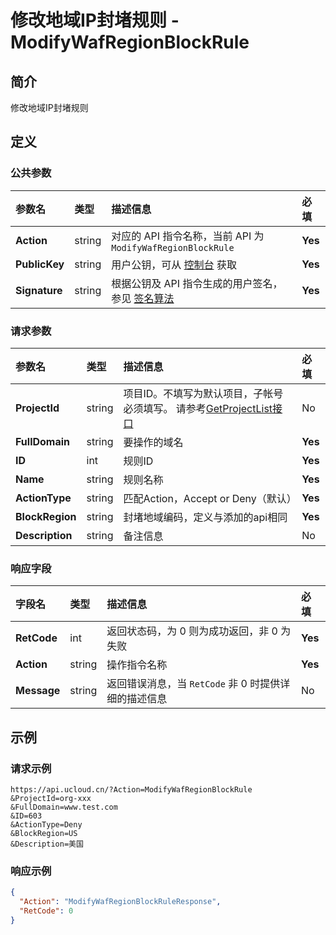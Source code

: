 # 修改地域IP封堵规则 - ModifyWafRegionBlockRule

## 简介

修改地域IP封堵规则








## 定义

### 公共参数

| 参数名 | 类型 | 描述信息 | 必填 |
|:---|:---|:---|:---|
| **Action**     | string  | 对应的 API 指令名称，当前 API 为 `ModifyWafRegionBlockRule`                        | **Yes** |
| **PublicKey**  | string  | 用户公钥，可从 [控制台](https://console.ucloud.cn/uapi/apikey) 获取                                             | **Yes** |
| **Signature**  | string  | 根据公钥及 API 指令生成的用户签名，参见 [签名算法](api/summary/signature.md)  | **Yes** |

### 请求参数

| 参数名 | 类型 | 描述信息 | 必填 |
|:---|:---|:---|:---|
| **ProjectId** | string | 项目ID。不填写为默认项目，子帐号必须填写。 请参考[GetProjectList接口](api/summary/get_project_list) |No|
| **FullDomain** | string | 要操作的域名 |**Yes**|
| **ID** | int | 规则ID |**Yes**|
| **Name** | string | 规则名称 |**Yes**|
| **ActionType** | string | 匹配Action，Accept or Deny（默认） |**Yes**|
| **BlockRegion** | string | 封堵地域编码，定义与添加的api相同 |**Yes**|
| **Description** | string | 备注信息 |No|

### 响应字段

| 字段名 | 类型 | 描述信息 | 必填 |
|:---|:---|:---|:---|
| **RetCode** | int | 返回状态码，为 0 则为成功返回，非 0 为失败 |**Yes**|
| **Action** | string | 操作指令名称 |**Yes**|
| **Message** | string | 返回错误消息，当 `RetCode` 非 0 时提供详细的描述信息 |No|




## 示例

### 请求示例
    
```
https://api.ucloud.cn/?Action=ModifyWafRegionBlockRule
&ProjectId=org-xxx
&FullDomain=www.test.com
&ID=603
&ActionType=Deny
&BlockRegion=US
&Description=美国
```

### 响应示例
    
```json
{
  "Action": "ModifyWafRegionBlockRuleResponse",
  "RetCode": 0
}
```





